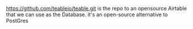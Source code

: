 https://github.com/teableio/teable.git is the repo to an opensource Airtable that we can use as the Database. it's an open-source alternative to PostGres
